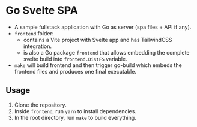 # Go Svelte SPA

* A sample fullstack application with Go as server (spa files + API if any).
* `frontend` folder:
  * contains a Vite project with Svelte app and has TailwindCSS integration.
  * is also a Go package `frontend` that allows embedding the complete svelte build into `frontend.DistFS` variable.
* `make` will build frontend and then trigger go-build which embeds the frontend files and produces one final executable.

## Usage

1. Clone the repository.
2. Inside `frontend`, run `yarn` to install dependencies.
3. In the root directory, run `make` to build everything.
